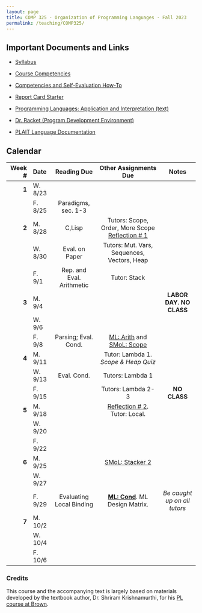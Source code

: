 ```yaml
---
layout: page
title: COMP 325 - Organization of Programming Languages - Fall 2023
permalink: /teaching/COMP325/
---
```



## Important Documents and Links

* [Syllabus](/teaching/COMP325/fa23/comp325-syllabus.pdf)
* [Course Competencies](/teaching/COMP325/fa23/COMP325-Competencies.pdf)
* [Competencies and Self-Evaluation How-To](/teaching/ungrading/howto)
* [Report Card Starter](/teaching/COMP325/fa23/COMP325-ReportCardStarter.xlsx)

* [Programming Languages: Application and Interpretation (text)](https://www.plai.org/)
* [Dr. Racket (Program Development Environment)](https://racket-lang.org/)
* [PLAIT Language Documentation](https://docs.racket-lang.org/plait/Tutorial.html)


## Calendar

|Week \# | Date | Reading Due | Other Assignments Due | Notes |
| --: | :-- | :---: | :---: | :--: |
| **1** | W. 8/23 | | | |
| | F. 8/25 | Paradigms, sec. 1-3 | | |
| **2** | M. 8/28 | C,Lisp | Tutors: Scope, Order, More Scope [Reflection \# 1](/teaching/ungrading/letter1) | |
| | W. 8/30 | Eval. on Paper | Tutors: Mut. Vars, Sequences, Vectors, Heap | |
| | F. 9/1 | Rep. and Eval. Arithmetic | Tutor: Stack | |
| **3** | M. 9/4 | | | **LABOR DAY. NO CLASS** |
| | W. 9/6 | |  | |
| | F. 9/8 | Parsing; Eval. Cond. | [ML: Arith](/teaching/COMP325/fa23/ML/) and [SMoL: Scope](/teaching/COMP325/fa23/Stacks1Handout.pdf) | |
| **4** | M. 9/11 | | Tutor: Lambda 1. *Scope & Heap Quiz* | |
| | W. 9/13 | Eval. Cond. | Tutors: Lambda 1 |  |
| | F. 9/15 | | Tutors: Lambda 2-3 | **NO CLASS** |
| **5** | M. 9/18 | | [Reflection \# 2](/teaching/ungrading/letter2). Tutor: Local. | |
| | W. 9/20 | | | |
| | F. 9/22 | | | |
| **6** | M. 9/25 | | [SMoL: Stacker 2](/teaching/COMP325/fa23/Stacks2Handout.pdf) | |
| | W. 9/27 | | | |
| | F. 9/29 | Evaluating Local Binding | **[ML: Cond](/teaching/COMP325/fa23/ML/)**. ML Design Matrix. | *Be caught up on all tutors* |
| **7** | M. 10/2 | | | |
| | W. 10/4 | | | |
| | F. 10/6 | | | |



### Credits

This course and the accompanying text is largely based on materials developed by the textbook author, Dr. Shriram Krishnamurthi, for his [PL course at Brown](https://cs.brown.edu/courses/csci1730/2022/).
